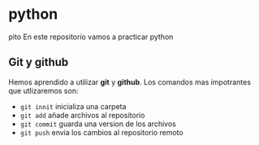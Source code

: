# python
pito
En este repositorio vamos a practicar python

## Git y github

Hemos aprendido a utilizar **git** y **github**. Los comandos mas impotrantes que utlizaremos son:

- `git innit` inicializa una carpeta
- `git add` añade archivos al repositorio
- `git commit` guarda una version de los archivos 
- `git push` envia los cambios al repositorio remoto
